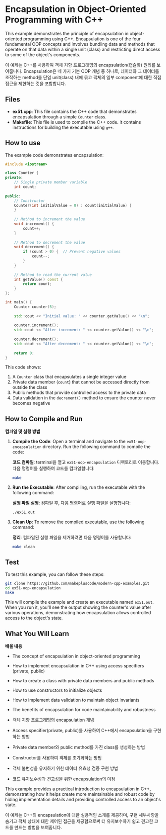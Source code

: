 # Encapsulation in Object-Oriented Programming with C++

This example demonstrates the principle of encapsulation in object-oriented programming using C++. Encapsulation is one of the four fundamental OOP concepts and involves bundling data and methods that operate on that data within a single unit (class) and restricting direct access to some of the object's components.

이 예제는 C++를 사용하여 객체 지향 프로그래밍의 encapsulation(캡슐화) 원리를 보여줍니다. Encapsulation은 네 가지 기본 OOP 개념 중 하나로, 데이터와 그 데이터를 조작하는 method를 단일 unit(class) 내에 묶고 객체의 일부 component에 대한 직접 접근을 제한하는 것을 포함합니다.

## Files

- **ex51.cpp**: This file contains the C++ code that demonstrates encapsulation through a simple `Counter` class.
- **Makefile**: This file is used to compile the C++ code. It contains instructions for building the executable using `g++`.

## How to use

The example code demonstrates encapsulation:

```cpp
#include <iostream>

class Counter {
private:
    // Single private member variable
    int count;
    
public:
    // Constructor
    Counter(int initialValue = 0) : count(initialValue) {
    }
    
    // Method to increment the value
    void increment() {
        count++;
    }
    
    // Method to decrement the value
    void decrement() {
        if (count > 0) {  // Prevent negative values
            count--;
        }
    }
    
    // Method to read the current value
    int getValue() const {
        return count;
    }
};

int main() {
    Counter counter(5);
    
    std::cout << "Initial value: " << counter.getValue() << "\n";
    
    counter.increment();
    std::cout << "After increment: " << counter.getValue() << "\n";
    
    counter.decrement();
    std::cout << "After decrement: " << counter.getValue() << "\n";
    
    return 0;
}
```

This code shows:
1. A `Counter` class that encapsulates a single integer value
2. Private data member (`count`) that cannot be accessed directly from outside the class
3. Public methods that provide controlled access to the private data
4. Data validation in the `decrement()` method to ensure the counter never becomes negative

## How to Compile and Run

**컴파일 및 실행 방법**

1. **Compile the Code**: Open a terminal and navigate to the `ex51-oop-encapsulation` directory. Run the following command to compile the code:

   **코드 컴파일**: terminal을 열고 `ex51-oop-encapsulation` 디렉토리로 이동합니다. 다음 명령어를 실행하여 코드를 컴파일합니다:
   ```bash
   make
   ```

2. **Run the Executable**: After compiling, run the executable with the following command:

   **실행 파일 실행**: 컴파일 후, 다음 명령어로 실행 파일을 실행합니다:
   ```bash
   ./ex51.out
   ```

3. **Clean Up**: To remove the compiled executable, use the following command:

   **정리**: 컴파일된 실행 파일을 제거하려면 다음 명령어를 사용합니다:
   ```bash
   make clean
   ```

## Test

To test this example, you can follow these steps:

```bash
git clone https://github.com/makepluscode/modern-cpp-examples.git
cd ex51-oop-encapsulation
make
```

This will compile the example and create an executable named `ex51.out`. When you run it, you'll see the output showing the counter's value after various operations, demonstrating how encapsulation allows controlled access to the object's state.

## What You Will Learn

**배울 내용**

- The concept of encapsulation in object-oriented programming
- How to implement encapsulation in C++ using access specifiers (private, public)
- How to create a class with private data members and public methods
- How to use constructors to initialize objects
- How to implement data validation to maintain object invariants
- The benefits of encapsulation for code maintainability and robustness

- 객체 지향 프로그래밍의 encapsulation 개념
- Access specifier(private, public)를 사용하여 C++에서 encapsulation을 구현하는 방법
- Private data member와 public method를 가진 class를 생성하는 방법
- Constructor를 사용하여 객체를 초기화하는 방법
- 객체 불변성을 유지하기 위한 데이터 유효성 검증 구현 방법
- 코드 유지보수성과 견고성을 위한 encapsulation의 이점

This example provides a practical introduction to encapsulation in C++, demonstrating how it helps create more maintainable and robust code by hiding implementation details and providing controlled access to an object's state.

이 예제는 C++의 encapsulation에 대한 실용적인 소개를 제공하며, 구현 세부사항을 숨기고 객체 상태에 대한 제어된 접근을 제공함으로써 더 유지보수하기 쉽고 견고한 코드를 만드는 방법을 보여줍니다.